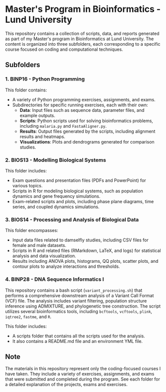 # Master's Program in Bioinformatics - Lund University

This repository contains a collection of scripts, data, and reports generated as part of my Master's program in Bioinformatics at Lund University. The content is organized into three subfolders, each corresponding to a specific course focused on coding and computational techniques.

## Subfolders

### 1. BINP16 - Python Programming
This folder contains:
- A variety of Python programming exercises, assignments, and exams.
- Subdirectories for specific running exercises, each with their own:
  - **Data**: Input files such as sequence data, parameter files, and example outputs.
  - **Scripts**: Python scripts used for solving bioinformatics problems, including `malaria.py` and `FastaAligner.py`.
  - **Results**: Output files generated by the scripts, including alignment results and heatmaps.
  - **Visualizations**: Plots and dendrograms generated for comparison studies.

### 2. BIOS13 - Modelling Biological Systems
This folder includes:
- Exam questions and presentation files (PDFs and PowerPoint) for various topics.
- Scripts in R for modeling biological systems, such as population dynamics and gene frequency simulations.
- Exam-related scripts and plots, including phase plane diagrams, time series, and coupled dynamics simulations.

### 3. BIOS14 - Processing and Analysis of Biological Data
This folder encompasses:
- Input data files related to damselfly studies, including CSV files for female and male datasets.
- Scripts in R and related files (RMarkdown, LaTeX, and logs) for statistical analysis and data visualization.
- Results including ANOVA plots, histograms, QQ plots, scatter plots, and contour plots to analyze interactions and thresholds.

### 4. BINP28 - DNA Sequence Informatics I

This repository contains a bash script (`variant_processing.sh`) that performs a comprehensive downstream analysis of a Variant Call Format (VCF) file. The analysis includes variant filtering, population structure inference using ADMIXTURE, and phylogenetic tree construction.  The script utilizes several bioinformatics tools, including `bcftools`, `vcftools`, `plink`, `iqtree2`, `fastme`, and `R`.

This folder includes:
- A scripts folder that contains all the scripts used for the analysis.
- It also contains a README.md file and an environment YML file. 

## Note
The materials in this repository represent only the coding-focused courses I have taken. They include a variety of exercises, assignments, and exams that were submitted and completed during the program. See each folder for a detailed explanation of the projects, exams and exercises.
